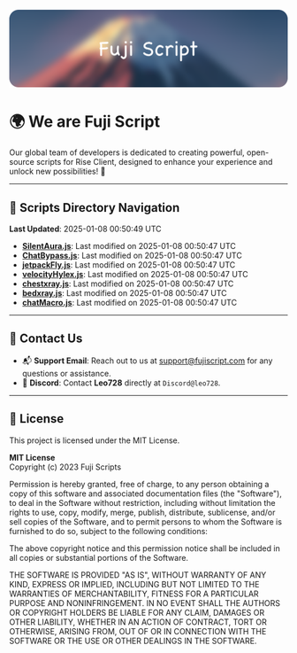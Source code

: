 ![Banner](.github/b.webp)

# 🌍 **We are Fuji Script**

Our global team of developers is dedicated to creating powerful, open-source scripts for Rise Client, designed to enhance your experience and unlock new possibilities! 🌟

---
<!-- SCRIPTS_NAVIGATION_START -->
## 📂 **Scripts Directory Navigation**

**Last Updated**: 2025-01-08 00:50:49 UTC

- **[SilentAura.js](scripts/SilentAura.js)**: Last modified on 2025-01-08 00:50:47 UTC
- **[ChatBypass.js](scripts/ChatBypass.js)**: Last modified on 2025-01-08 00:50:47 UTC
- **[jetpackFly.js](scripts/jetpackFly.js)**: Last modified on 2025-01-08 00:50:47 UTC
- **[velocityHylex.js](scripts/velocityHylex.js)**: Last modified on 2025-01-08 00:50:47 UTC
- **[chestxray.js](scripts/chestxray.js)**: Last modified on 2025-01-08 00:50:47 UTC
- **[bedxray.js](scripts/bedxray.js)**: Last modified on 2025-01-08 00:50:47 UTC
- **[chatMacro.js](scripts/chatMacro.js)**: Last modified on 2025-01-08 00:50:47 UTC

<!-- SCRIPTS_NAVIGATION_END -->

---

## 💬 **Contact Us**  
- 📬 **Support Email**: Reach out to us at [support@fujiscript.com](mailto:support@fujiscript.com) for any questions or assistance.  
- 💬 **Discord**: Contact **Leo728** directly at `Discord@leo728`.

---

## 📜 **License**

This project is licensed under the MIT License.  

**MIT License**  
Copyright (c) 2023 Fuji Scripts  

Permission is hereby granted, free of charge, to any person obtaining a copy of this software and associated documentation files (the "Software"), to deal in the Software without restriction, including without limitation the rights to use, copy, modify, merge, publish, distribute, sublicense, and/or sell copies of the Software, and to permit persons to whom the Software is furnished to do so, subject to the following conditions:  

The above copyright notice and this permission notice shall be included in all copies or substantial portions of the Software.  

THE SOFTWARE IS PROVIDED "AS IS", WITHOUT WARRANTY OF ANY KIND, EXPRESS OR IMPLIED, INCLUDING BUT NOT LIMITED TO THE WARRANTIES OF MERCHANTABILITY, FITNESS FOR A PARTICULAR PURPOSE AND NONINFRINGEMENT. IN NO EVENT SHALL THE AUTHORS OR COPYRIGHT HOLDERS BE LIABLE FOR ANY CLAIM, DAMAGES OR OTHER LIABILITY, WHETHER IN AN ACTION OF CONTRACT, TORT OR OTHERWISE, ARISING FROM, OUT OF OR IN CONNECTION WITH THE SOFTWARE OR THE USE OR OTHER DEALINGS IN THE SOFTWARE.  
